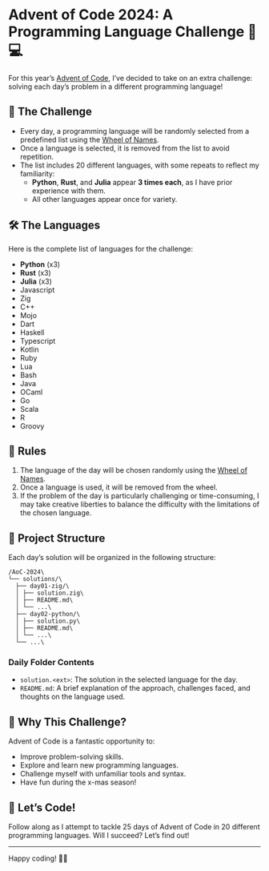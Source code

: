 # Advent of Code 2024: A Programming Language Challenge 🎄💻

For this year’s [Advent of Code](https://adventofcode.com/2024), I’ve decided to take on an extra challenge: solving each day’s problem in a different programming language!

## 🎯 The Challenge
- Every day, a programming language will be randomly selected from a predefined list using the [Wheel of Names](https://wheelofnames.com/).
- Once a language is selected, it is removed from the list to avoid repetition.
- The list includes 20 different languages, with some repeats to reflect my familiarity:
  - **Python**, **Rust**, and **Julia** appear **3 times each**, as I have prior experience with them.
  - All other languages appear once for variety.

## 🛠️ The Languages
Here is the complete list of languages for the challenge:
- **Python** (x3)
- **Rust** (x3)
- **Julia** (x3)
- Javascript
- Zig
- C++
- Mojo
- Dart
- Haskell
- Typescript
- Kotlin
- Ruby
- Lua
- Bash
- Java
- OCaml
- Go
- Scala
- R
- Groovy

## 📝 Rules
1. The language of the day will be chosen randomly using the [Wheel of Names](https://wheelofnames.com/).
2. Once a language is used, it will be removed from the wheel.
3. If the problem of the day is particularly challenging or time-consuming, I may take creative liberties to balance the difficulty with the limitations of the chosen language.

## 📁 Project Structure
Each day’s solution will be organized in the following structure:
```
/AoC-2024\
└── solutions/\
  ├── day01-zig/\
  │ ├── solution.zig\
  │ ├── README.md\
  │ └── ...\
  ├── day02-python/\
  │ ├── solution.py\
  │ ├── README.md\
  │ └── ...\
  └── ...\
```

### Daily Folder Contents
- `solution.<ext>`: The solution in the selected language for the day.
- `README.md`: A brief explanation of the approach, challenges faced, and thoughts on the language used.

## 🌟 Why This Challenge?
Advent of Code is a fantastic opportunity to:
- Improve problem-solving skills.
- Explore and learn new programming languages.
- Challenge myself with unfamiliar tools and syntax.
- Have fun during the x-mas season!

## 🚀 Let’s Code!
Follow along as I attempt to tackle 25 days of Advent of Code in 20 different programming languages. Will I succeed? Let’s find out!

---
Happy coding! 🎄✨
